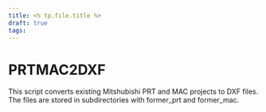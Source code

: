 ```yaml
---
title: <% tp.file.title %>
draft: true
tags:
---
```


# PRTMAC2DXF

This script converts existing Mitshubishi PRT and MAC projects to DXF files.
The files are stored in subdirectories with former_prt and former_mac.